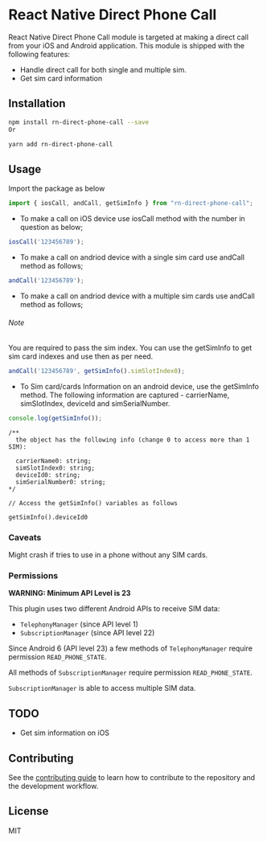 # React Native Direct Phone Call

React Native Direct Phone Call module is targeted at making a direct call from your iOS and Android application. This module is shipped with the following features:

- Handle direct call for both single and multiple sim.
- Get sim card information

## Installation

```sh
npm install rn-direct-phone-call --save
Or

yarn add rn-direct-phone-call
```

## Usage
Import the package as below

```js
import { iosCall, andCall, getSimInfo } from "rn-direct-phone-call";

```

- To make a call on iOS device use iosCall method with the number in question as below;
```js
iosCall('123456789');

```

- To make a call on andriod device with a single sim card use andCall method as follows;
```js
andCall('123456789');

```

- To make a call on andriod device with a multiple sim cards use andCall method as follows;
###### Note
You are required to pass the sim index. You can use the getSimInfo to get sim card indexes and use then as per need.
```js
andCall('123456789', getSimInfo().simSlotIndex0);

```

- To Sim card/cards Information on an android device, use the getSimInfo method. The following information are captured - carrierName, simSlotIndex, deviceId and simSerialNumber.

```js
console.log(getSimInfo());
```

```es6
/**
  the object has the following info (change 0 to access more than 1 SIM):

  carrierName0: string;
  simSlotIndex0: string;
  deviceId0: string;
  simSerialNumber0: string;
*/

// Access the getSimInfo() variables as follows

getSimInfo().deviceId0
```

### Caveats

Might crash if tries to use in a phone without any SIM cards.

### Permissions

**WARNING: Minimum API Level is 23**

This plugin uses two different Android APIs to receive SIM data:
- `TelephonyManager` (since API level 1)
- `SubscriptionManager` (since API level 22)

Since Android 6 (API level 23) a few methods of `TelephonyManager` require permission `READ_PHONE_STATE`.

All methods of `SubscriptionManager` require permission `READ_PHONE_STATE`.

`SubscriptionManager` is able to access multiple SIM data.

## TODO

- Get sim information on iOS


## Contributing

See the [contributing guide](CONTRIBUTING.md) to learn how to contribute to the repository and the development workflow.

## License

MIT
